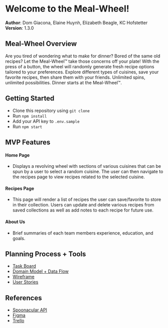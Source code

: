 # Welcome to the Meal-Wheel!

**Author**: Dom Giacona, Elaine Huynh, Elizabeth Beagle, KC Hofstetter
**Version**: 1.3.0 

## Meal-Wheel Overview
Are you tired of wondering what to make for dinner? Bored of the same old recipes? Let the Meal-Wheel™ take those concerns off your plate! With the press of a button, the wheel will randomly generate fresh recipe options tailored to your preferences. Explore different types of cuisines, save your favorite recipes, then share them with your friends. Unlimited spins, unlimited possibilities. Dinner starts at the Meal-Wheel™.

## Getting Started
- Clone this repository using `git clone`
- Run `npm install`
- Add your API key to `.env.sample`
- Run `npm start`

## MVP Features

#### Home Page
- Displays a revolving wheel with sections of various cuisines that can be spun by a user to select a random cuisine. The user can then navigate to the recipes page to view recipes related to the selected cuisine.

#### Recipes Page
- This page will render a list of recipes the user can save/favorite to store in their collection. Users can update and delete various recipes from saved collections as well as add notes to each recipe for future use.

#### About Us
- Brief summaries of each team members experience, education, and goals.

## Planning Process + Tools

- [Task Board](https://trello.com/b/8O1gT5QL/meal-wheel)
- [Domain Model + Data Flow](https://www.figma.com/file/pEkToYnDUGIEcniFiL54P7/Meal-Wheel-Data-Flow?node-id=37%3A160)
- [Wireframe](https://www.figma.com/file/mRcBim7PrI9xVeM0spvFOc/Untitled?node-id=0%3A1)
- [User Stories](https://docs.google.com/document/d/1MaCrT9ocekRI0DcoY9DVHi8MGTY88YfMMUbiLhn8_5c/edit)

## References

- [Spoonacular API](https://spoonacular.com/food-api)
- [Figma](Figma.com)
- [Trello](Trello.com)
